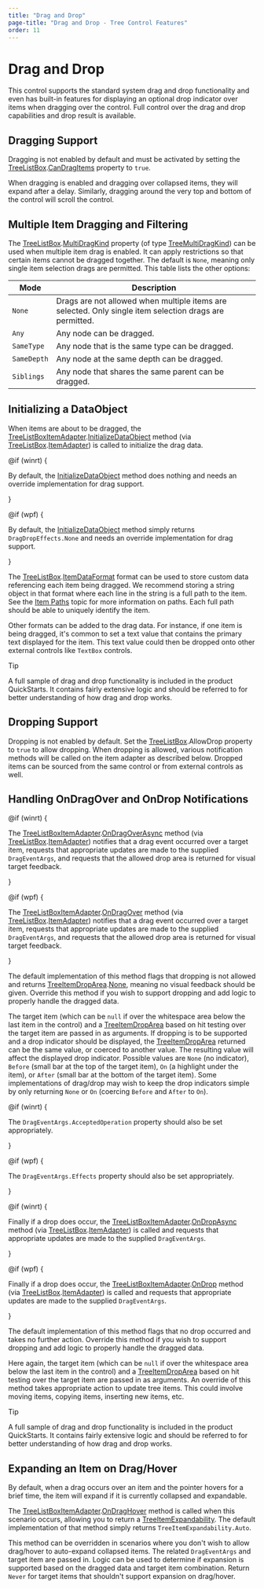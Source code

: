 ```yaml
---
title: "Drag and Drop"
page-title: "Drag and Drop - Tree Control Features"
order: 11
---
```

# Drag and Drop

This control supports the standard system drag and drop functionality and even has built-in features for displaying an optional drop indicator over items when dragging over the control.  Full control over the drag and drop capabilities and drop result is available.

## Dragging Support

Dragging is not enabled by default and must be activated by setting the [TreeListBox](xref:@ActiproUIRoot.Controls.Grids.TreeListBox).[CanDragItems](xref:@ActiproUIRoot.Controls.Grids.TreeListBox.CanDragItems) property to `true`.

When dragging is enabled and dragging over collapsed items, they will expand after a delay.  Similarly, dragging around the very top and bottom of the control will scroll the control.

## Multiple Item Dragging and Filtering

The [TreeListBox](xref:@ActiproUIRoot.Controls.Grids.TreeListBox).[MultiDragKind](xref:@ActiproUIRoot.Controls.Grids.TreeListBox.MultiDragKind) property (of type [TreeMultiDragKind](xref:@ActiproUIRoot.Controls.Grids.TreeMultiDragKind)) can be used when multiple item drag is enabled.  It can apply restrictions so that certain items cannot be dragged together.  The default is `None`, meaning only single item selection drags are permitted.  This table lists the other options:

| Mode | Description |
|-----|-----|
| `None` | Drags are not allowed when multiple items are selected.  Only single item selection drags are permitted. |
| `Any` | Any node can be dragged. |
| `SameType` | Any node that is the same type can be dragged. |
| `SameDepth` | Any node at the same depth can be dragged. |
| `Siblings` | Any node that shares the same parent can be dragged. |

## Initializing a DataObject

When items are about to be dragged, the [TreeListBoxItemAdapter](xref:@ActiproUIRoot.Controls.Grids.TreeListBoxItemAdapter).[InitializeDataObject](xref:@ActiproUIRoot.Controls.Grids.TreeListBoxItemAdapter.InitializeDataObject*) method (via [TreeListBox](xref:@ActiproUIRoot.Controls.Grids.TreeListBox).[ItemAdapter](xref:@ActiproUIRoot.Controls.Grids.TreeListBox.ItemAdapter)) is called to initialize the drag data.

@if (winrt) {

By default, the [InitializeDataObject](xref:@ActiproUIRoot.Controls.Grids.TreeListBoxItemAdapter.InitializeDataObject*) method does nothing and needs an override implementation for drag support.

}

@if (wpf) {

By default, the [InitializeDataObject](xref:@ActiproUIRoot.Controls.Grids.TreeListBoxItemAdapter.InitializeDataObject*) method simply returns `DragDropEffects.None` and needs an override implementation for drag support.

}

The [TreeListBox](xref:@ActiproUIRoot.Controls.Grids.TreeListBox).[ItemDataFormat](xref:@ActiproUIRoot.Controls.Grids.TreeListBox.ItemDataFormat) format can be used to store custom data referencing each item being dragged.  We recommend storing a string object in that format where each line in the string is a full path to the item.  See the [Item Paths](item-paths.md) topic for more information on paths.  Each full path should be able to uniquely identify the item.

Other formats can be added to the drag data.  For instance, if one item is being dragged, it's common to set a text value that contains the primary text displayed for the item.  This text value could then be dropped onto other external controls like `TextBox` controls.

> [!TIP]
> A full sample of drag and drop functionality is included in the product QuickStarts.  It contains fairly extensive logic and should be referred to for better understanding of how drag and drop works.

## Dropping Support

Dropping is not enabled by default.  Set the [TreeListBox](xref:@ActiproUIRoot.Controls.Grids.TreeListBox).AllowDrop property to `true` to allow dropping.  When dropping is allowed, various notification methods will be called on the item adapter as described below.  Dropped items can be sourced from the same control or from external controls as well.

## Handling OnDragOver and OnDrop Notifications

@if (winrt) {

The [TreeListBoxItemAdapter](xref:@ActiproUIRoot.Controls.Grids.TreeListBoxItemAdapter).[OnDragOverAsync](xref:@ActiproUIRoot.Controls.Grids.TreeListBoxItemAdapter.OnDragOverAsync) method (via [TreeListBox](xref:@ActiproUIRoot.Controls.Grids.TreeListBox).[ItemAdapter](xref:@ActiproUIRoot.Controls.Grids.TreeListBox.ItemAdapter)) notifies that a drag event occurred over a target item, requests that appropriate updates are made to the supplied `DragEventArgs`, and requests that the allowed drop area is returned for visual target feedback.

}

@if (wpf) {

The [TreeListBoxItemAdapter](xref:@ActiproUIRoot.Controls.Grids.TreeListBoxItemAdapter).[OnDragOver](xref:@ActiproUIRoot.Controls.Grids.TreeListBoxItemAdapter.OnDragOver*) method (via [TreeListBox](xref:@ActiproUIRoot.Controls.Grids.TreeListBox).[ItemAdapter](xref:@ActiproUIRoot.Controls.Grids.TreeListBox.ItemAdapter)) notifies that a drag event occurred over a target item, requests that appropriate updates are made to the supplied `DragEventArgs`, and requests that the allowed drop area is returned for visual target feedback.

}

The default implementation of this method flags that dropping is not allowed and returns [TreeItemDropArea](xref:@ActiproUIRoot.Controls.Grids.TreeItemDropArea).[None](xref:@ActiproUIRoot.Controls.Grids.TreeItemDropArea.None), meaning no visual feedback should be given.  Override this method if you wish to support dropping and add logic to properly handle the dragged data.

The target item (which can be `null` if over the whitespace area below the last item in the control) and a [TreeItemDropArea](xref:@ActiproUIRoot.Controls.Grids.TreeItemDropArea) based on hit testing over the target item are passed in as arguments.  If dropping is to be supported and a drop indicator should be displayed, the [TreeItemDropArea](xref:@ActiproUIRoot.Controls.Grids.TreeItemDropArea) returned can be the same value, or coerced to another value.  The resulting value will affect the displayed drop indicator.  Possible values are `None` (no indicator), `Before` (small bar at the top of the target item), `On` (a highlight under the item), or `After` (small bar at the bottom of the target item).  Some implementations of drag/drop may wish to keep the drop indicators simple by only returning `None` or `On` (coercing `Before` and `After` to `On`).

@if (winrt) {

The `DragEventArgs.AcceptedOperation` property should also be set appropriately.

}

@if (wpf) {

The `DragEventArgs.Effects` property should also be set appropriately.

}

@if (winrt) {

Finally if a drop does occur, the [TreeListBoxItemAdapter](xref:@ActiproUIRoot.Controls.Grids.TreeListBoxItemAdapter).[OnDropAsync](xref:@ActiproUIRoot.Controls.Grids.TreeListBoxItemAdapter.OnDropAsync) method (via [TreeListBox](xref:@ActiproUIRoot.Controls.Grids.TreeListBox).[ItemAdapter](xref:@ActiproUIRoot.Controls.Grids.TreeListBox.ItemAdapter)) is called and requests that appropriate updates are made to the supplied `DragEventArgs`.

}

@if (wpf) {

Finally if a drop does occur, the [TreeListBoxItemAdapter](xref:@ActiproUIRoot.Controls.Grids.TreeListBoxItemAdapter).[OnDrop](xref:@ActiproUIRoot.Controls.Grids.TreeListBoxItemAdapter.OnDrop*) method (via [TreeListBox](xref:@ActiproUIRoot.Controls.Grids.TreeListBox).[ItemAdapter](xref:@ActiproUIRoot.Controls.Grids.TreeListBox.ItemAdapter)) is called and requests that appropriate updates are made to the supplied `DragEventArgs`.

}

The default implementation of this method flags that no drop occurred and takes no further action.  Override this method if you wish to support dropping and add logic to properly handle the dragged data.

Here again, the target item (which can be `null` if over the whitespace area below the last item in the control) and a [TreeItemDropArea](xref:@ActiproUIRoot.Controls.Grids.TreeItemDropArea) based on hit testing over the target item are passed in as arguments.  An override of this method takes appropriate action to update tree items.  This could involve moving items, copying items, inserting new items, etc.

> [!TIP]
> A full sample of drag and drop functionality is included in the product QuickStarts.  It contains fairly extensive logic and should be referred to for better understanding of how drag and drop works.

## Expanding an Item on Drag/Hover

By default, when a drag occurs over an item and the pointer hovers for a brief time, the item will expand if it is currently collapsed and expandable.

The [TreeListBoxItemAdapter](xref:@ActiproUIRoot.Controls.Grids.TreeListBoxItemAdapter).[OnDragHover](xref:@ActiproUIRoot.Controls.Grids.TreeListBoxItemAdapter.OnDragHover*) method is called when this scenario occurs, allowing you to return a [TreeItemExpandability](xref:@ActiproUIRoot.Controls.Grids.TreeItemExpandability).  The default implementation of that method simply returns `TreeItemExpandability.Auto`.

This method can be overridden in scenarios where you don't wish to allow drag/hover to auto-expand collapsed items.  The related `DragEventArgs` and target item are passed in.  Logic can be used to determine if expansion is supported based on the dragged data and target item combination.  Return `Never` for target items that shouldn't support expansion on drag/hover.
